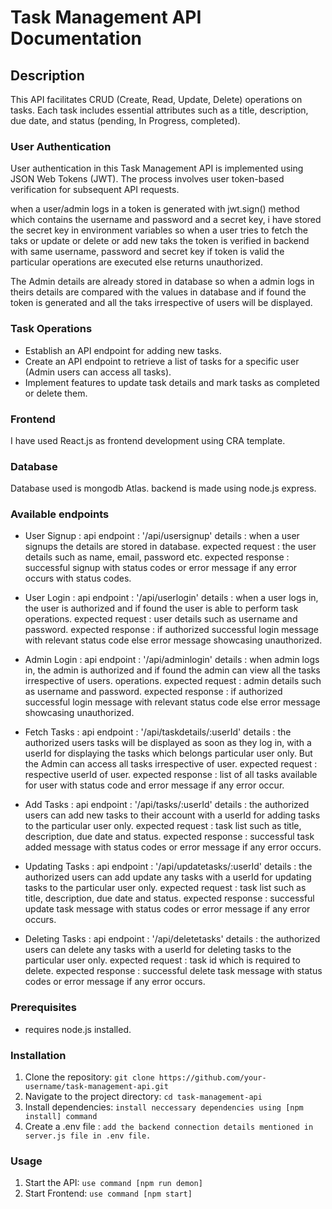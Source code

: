 # Task Management API Documentation

## Description

This API facilitates CRUD (Create, Read, Update, Delete) operations on tasks. Each task includes essential attributes such as a title, description, due date, and status  (pending, In Progress, completed).

### User Authentication

User authentication in this Task Management API is implemented using JSON Web Tokens (JWT). The process involves user token-based verification for subsequent API requests.

when a user/admin logs in a token is generated with jwt.sign() method which contains the username and password and a secret key, i have stored the secret key in environment variables so when a user tries to fetch the taks or update or delete or add new taks the token is verified in backend with same username, password and secret key if token is valid the particular operations are executed else returns unauthorized.

The Admin details are already stored in database so when a admin logs in theirs details are compared with the values in database and if found the token is generated and all the taks irrespective of users will be displayed.

### Task Operations

- Establish an API endpoint for adding new tasks.
- Create an API endpoint to retrieve a list of tasks for a specific user (Admin users can access all tasks).
- Implement features to update task details and mark tasks as completed or delete them.

### Frontend

I have used React.js as frontend development using CRA template.

### Database

Database used is mongodb Atlas.
backend is made using node.js express.

### Available endpoints

- User Signup :
    api endpoint      : '/api/usersignup'
    details           : when a user signups the details are stored in database.
    expected request  : the user details such as name, email, password etc.
    expected response : successful signup with status codes or error message if any error occurs with status codes.

- User Login :
    api endpoint      : '/api/userlogin'
    details           : when a user logs in, the user is authorized and if found the user is able to perform task 
                        operations.
    expected request  : user details such as username and password.
    expected response : if authorized successful login message with relevant status code else error message showcasing 
                        unauthorized.

- Admin Login :
    api endpoint      : '/api/adminlogin'
    details           : when admin logs in, the admin is authorized and if found the admin can view all the tasks 
                        irrespective of users. 
                        operations.
    expected request  : admin details such as username and password.
    expected response : if authorized successful login message with relevant status code else error message showcasing 
                        unauthorized.

- Fetch Tasks :
    api endpoint      : '/api/taskdetails/:userId'
    details           : the authorized users tasks will be displayed as soon as they log in, with a userId for displaying 
                        the tasks which belongs particular user only. But the Admin can access all tasks irrespective of user.
    expected request  : respective userId of user.
    expected response : list of all tasks available for user with status code and error message if any error occur.

- Add Tasks :
    api endpoint      : '/api/tasks/:userId'
    details           : the authorized users can add new tasks to their account with a userId for adding tasks to the 
                        particular user only.
    expected request  : task list such as title, description, due date and status.
    expected response : successful task added message with status codes or error message if any error occurs.

- Updating Tasks :
    api endpoint      : '/api/updatetasks/:userId'
    details           : the authorized users can add update any tasks with a userId for updating tasks to the 
                        particular user only.
    expected request  : task list such as title, description, due date and status.
    expected response : successful update task message with status codes or error message if any error occurs.

- Deleting Tasks :
    api endpoint      : '/api/deletetasks'
    details           : the authorized users can delete any tasks with a userId for deleting tasks to the 
                        particular user only.
    expected request  : task id which is required to delete.
    expected response : successful delete task message with status codes or error message if any error occurs.

### Prerequisites

- requires node.js installed.

### Installation

1. Clone the repository: `git clone https://github.com/your-username/task-management-api.git`
2. Navigate to the project directory: `cd task-management-api`
3. Install dependencies: `install neccessary dependencies using [npm install] command`
4. Create a .env file : `add the backend connection details mentioned in server.js file in .env file.`

### Usage

1. Start the API: `use command [npm run demon]`
2. Start Frontend: `use command [npm start]`